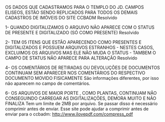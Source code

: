 OS DADOS QUE CADASTRAMOS PARA O TEMPLO DO JD. CAMPOS ELISEOS, ESTÃO SENDO REPLICADOS
PARA TODOS OS DEMAIS CADASTROS DE IMÓVEIS DO SITE CCBADM
Resolvido

1- QUANDO DIGITALIZAMOS O ARQUIVO NÃO APARECE COM O STATUS DE PRESENTE E DIGITALIZADO
(SÓ COMO PRESENTE)
Resolvido

2- TEM 05 ITENS QUE ESTÃO APARECENDO COMO PRESENTES E DIGITALIZADOS E POSSUEM ARQUIVOS
ESTRANHOS - NESTES CASOS, EXCLUIMOS OS ARQUIVOS MAS ELE NÃO MUDA O STATUS -
TAMBEM O CAMPO DE STATUS NÃO APARECE PARA ALTERAÇÃO
Resolvido

4- OS COMENTÁRIOS DE RETIRADAS OU DEVOLUÇÕES DE DOCUMENTOS CONTINUAM SEM APARECER NOS
COMENTÁRIOS DO RESPECTIVO DOCUMENTO MOVIDO FISICAMENTE
São informações diferentes, por isso não aparecem no campo de comentários.

6- OS ARQUIVOS DE MAIOR PORTE , COMO PLANTAS, CONTINUAM NÃO CONSEGUINDO CARREGAR AS
DIGITALIZAÇÕES, DEMORA MUITO E NÃO FINALIZA
Tem um limite de 2MB por arquivo. Se passar disso é necessário comprimir antes de enviar.
Esse site pode ajudar a comprimir antes de enviar para o ccbadm: http://www.ilovepdf.com/compress_pdf

